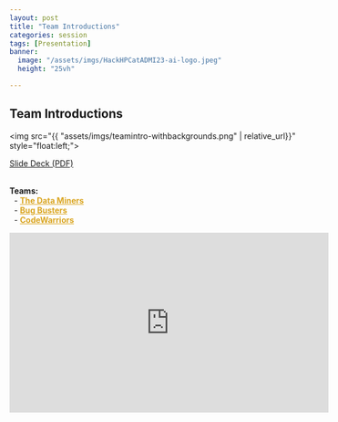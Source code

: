 ```yaml
---
layout: post
title: "Team Introductions"
categories: session
tags: [Presentation]
banner:
  image: "/assets/imgs/HackHPCatADMI23-ai-logo.jpeg"
  height: "25vh"

---
```

## Team Introductions

<img src="{{ "assets/imgs/teamintro-withbackgrounds.png" | relative_url}}" style="float:left;">

[Slide Deck (PDF)](https://hackhpc.github.io/admi23/assets/slides/Team%20Introductions.pdf)
<br><br>

<strong>Teams:</strong><br>
          &nbsp;&nbsp;- <strong><a href="https://hackhpc.github.io/admi23/teams.html#The%20Data%20Miners" style="color: goldenrod;">The Data Miners</a></strong><br>
          &nbsp;&nbsp;- <strong><a href="https://hackhpc.github.io/admi23/teams.html#Bug%20Busters" style="color: goldenrod;">Bug Busters</a></strong><br>
          &nbsp;&nbsp;- <strong><a href="https://hackhpc.github.io/admi23/teams.html#CodeWarriors" style="color: goldenrod;">CodeWarriors</a></strong><br>




<iframe width="560" height="315" src="https://www.youtube.com/embed/8bbOohYJumg" title="YouTube video player" frameborder="0" allow="accelerometer; autoplay; clipboard-write; encrypted-media; gyroscope; picture-in-picture; web-share" allowfullscreen></iframe>






 



